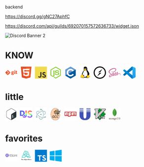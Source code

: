
<img src="https://komarev.com/ghpvc/?username=murmurlab&style=flat-square&color=blue" alt=""/>

backend



https://discord.gg/gNC27AphfC 

https://discord.com/api/guilds/692070157572636733/widget.json

![Discord Banner 2](https://discord.com/assets/28174a34e77bb5e5310ced9f95cb480b.png)
<a src="https://discord.gg/gNC27AphfC" alt="Discord Banner 2"/>

<div>
  
  
# KNOW
  <img src="https://github.com/devicons/devicon/blob/master/icons/git/git-plain-wordmark.svg"  title="git cli" alt="git cli" width="40" height="40"/>&nbsp;
  <img src="https://github.com/devicons/devicon/blob/master/icons/html5/html5-original.svg" title="HTML5" alt="HTML" width="40" height="40"/>&nbsp;
  <img src="https://github.com/devicons/devicon/blob/master/icons/javascript/javascript-original.svg" title="JavaScript" alt="JavaScript" width="40" height="40"/>&nbsp;
  <img src="https://github.com/devicons/devicon/blob/master/icons/nodejs/nodejs-original.svg" title="NodeJS" alt="NodeJS" width="40" height="40"/>&nbsp;
    <img src="https://github.com/devicons/devicon/blob/master/icons/c/c-original.svg" title="C" alt="C" width="40" height="40"/>&nbsp;
  <img src="https://github.com/devicons/devicon/blob/master/icons/linux/linux-original.svg" title="linux" alt="linux" width="40" height="40"/>&nbsp;
  <img src="https://github.com/devicons/devicon/blob/master/icons/socketio/socketio-original.svg" title="socketio" alt="socketio" width="40" height="40"/>&nbsp;
  <img src="https://github.com/devicons/devicon/blob/master/icons/sass/sass-original.svg" title="Software as a service" alt="Software as a service" width="40" height="40"/>&nbsp;
  <img src="https://github.com/devicons/devicon/blob/master/icons/vscode/vscode-original.svg" title="vscode tips" alt="vscode tips" width="40" height="40"/>&nbsp;
  
  
# little
  <img src="https://github.com/devicons/devicon/blob/master/icons/bash/bash-original.svg" title="bash" alt="bash" width="40" height="40"/>&nbsp;
  <img src="https://github.com/devicons/devicon/blob/master/icons/discordjs/discordjs-original.svg" title="discordjs" alt="discordjs" width="40" height="40"/>&nbsp;
  <img src="https://github.com/devicons/devicon/blob/master/icons/electron/electron-original.svg" title="electronjs" alt="electronjs" width="40" height="40"/>&nbsp;
  <img src="https://github.com/devicons/devicon/blob/master/icons/gcc/gcc-original.svg" title="how to use make" alt="how to use make" width="40" height="40"/>&nbsp;
  <img src="https://github.com/devicons/devicon/blob/master/icons/npm/npm-original-wordmark.svg" title="node package manager" alt="node package manager" width="40" height="40"/>&nbsp;
  <img src="https://github.com/devicons/devicon/blob/master/icons/unix/unix-original.svg" title="unix" alt="unix" width="40" height="40"/>&nbsp;
   <img src="https://github.com/devicons/devicon/blob/master/icons/vim/vim-original.svg" title="vim vs emacs" alt="vim vs emacs" width="40" height="40"/>&nbsp;
  <img src="https://github.com/devicons/devicon/blob/master/icons/mongodb/mongodb-original-wordmark.svg" title="mongodb" alt="mongodb" width="40" height="40"/>&nbsp;
  
# favorites
  
  <img src="https://github.com/devicons/devicon/blob/master/icons/eslint/eslint-original-wordmark.svg" title="eslint and 42norm rules" alt="eslint and 42norm rules" width="40" height="40"/>&nbsp;
  <img src="https://github.com/devicons/devicon/blob/master/icons/thealgorithms/thealgorithms-original-wordmark.svg" title="thealgorithms" alt="thealgorithms" width="40" height="40"/>&nbsp;
<img src="https://github.com/devicons/devicon/blob/master/icons/typescript/typescript-original.svg" title="typescript" alt="typescript" width="40" height="40"/>&nbsp;
  <img src="https://github.com/devicons/devicon/blob/master/icons/windows8/windows8-original.svg" title=":)" alt=":)" width="40" height="40"/>&nbsp;
  
